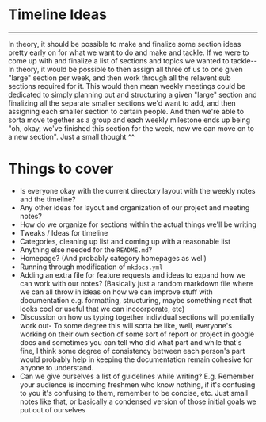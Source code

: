 # Timeline Ideas
---
In theory, it should be possible to make and finalize some section ideas pretty early on for what we want to do and make and tackle. If we were to come up with and finalize a list of sections and topics we wanted to tackle-- In theory, it would be possible to then assign all three of us to one given "large" section per week, and then work through all the relavent sub sections required for it. This would then mean weekly meetings could be dedicated to simply planning out and structuring a given "large" section and finalizing all the separate smaller sections we'd want to add, and then assigning each smaller section to certain people. And then we're able to sorta move together as a group and each weekly milestone ends up being "oh, okay, we've finished this section for the week, now we can move on to a new section". Just a small thought ^^

# Things to cover
- Is everyone okay with the current directory layout with the weekly notes and the timeline?
- Any other ideas for layout and organization of our project and meeting notes?
- How do we organize for sections within the actual things we'll be writing
- Tweaks / Ideas for timeline
- Categories, cleaning up list and coming up with a reasonable list
- Anything else needed for the `README.md`?
- Homepage? (And probably category homepages as well)
- Running through modification of `mkdocs.yml`
- Adding an extra file for feature requests and ideas to expand how we can work with our notes? (Basically just a random markdown file where we can all throw in ideas on how we can improve stuff with documentation e.g. formatting, structuring, maybe something neat that looks cool or useful that we can incoorporate, etc)
- Discussion on how us typing together individual sections will potentially work out- To some degree this will sorta be like, well, everyone's working on their own section of some sort of report or project in google docs and sometimes you can tell who did what part and while that's fine, I think some degree of consistency between each person's part would probably help in keeping the documentation remain cohesive for anyone to understand.
- Can we give ourselves a list of guidelines while writing? E.g. Remember your audience is incoming freshmen who know nothing, if it's confusing to you it's confusing to them, remember to be concise, etc. Just small notes like that, or basically a condensed version of those initial goals we put out of ourselves